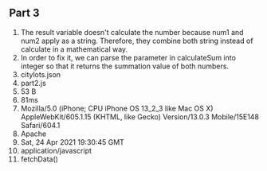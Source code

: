 ## Part 3

1. The result variable doesn't calculate the number because num1 and num2 apply as a string. Therefore, they combine both string instead of calculate in a mathematical way. 
2. In order to fix it, we can parse the parameter in calculateSum into integer so that it returns the summation value of both numbers.
3. citylots.json
4. part2.js
5. 53 B
6. 81ms
7. Mozilla/5.0 (iPhone; CPU iPhone OS 13_2_3 like Mac OS X) AppleWebKit/605.1.15 (KHTML, like Gecko) Version/13.0.3 Mobile/15E148 Safari/604.1
8. Apache
9. Sat, 24 Apr 2021 19:30:45 GMT
10. application/javascript
11. fetchData()
